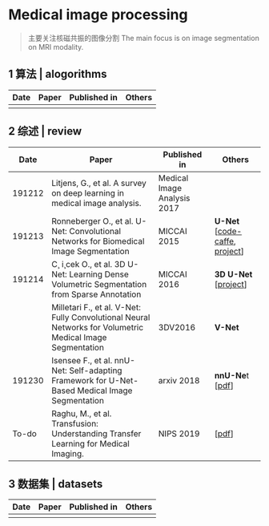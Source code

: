 # Medical image processing

> 主要关注核磁共振的图像分割
> The main focus is on image segmentation on MRI modality.

## 1 算法 | alogorithms

| Date | Paper | Published in | Others |
| ---- | ----- | ------------ | ------ |
|      |       |              |        |

## 2 综述 | review

| Date   | Paper                                                        | Published in                | Others                                                       |
| ------ | ------------------------------------------------------------ | --------------------------- | ------------------------------------------------------------ |
| 191212 | Litjens, G., et al. A survey on deep learning in medical image analysis. | Medical Image Analysis 2017 |                                                              |
| 191213 | Ronneberger O., et al. U-Net: Convolutional Networks for Biomedical Image Segmentation | MICCAI 2015  | **U-Net** [[code-caffe](http://lmb.informatik.uni-freiburg.de/people/ronneber/u-net), [project](https://lmb.informatik.uni-freiburg.de/resources/opensource/unet.en.html)] |
| 191214 | C¸ i¸cek O., et al. 3D U-Net: Learning Dense Volumetric Segmentation from Sparse Annotation | MICCAI 2016  | **3D U-Net** [[project](https://lmb.informatik.uni-freiburg.de/resources/opensource/unet.en.html)] |
|        | Milletari F., et al. V-Net: Fully Convolutional Neural Networks for Volumetric Medical Image Segmentation | 3DV2016      | **V-Net**                                                    |
| 191230 | Isensee F., et al. nnU-Net: Self-adapting Framework for U-Net-Based Medical Image Segmentation | arxiv 2018                  | **nnU-Ne**t [[pdf](https://arxiv.org/pdf/1809.10486.pdf)]    |
| To-do  | Raghu, M., et al. Transfusion: Understanding Transfer Learning for Medical Imaging. | NIPS 2019                   | [[pdf](https://papers.nips.cc/paper/8596-transfusion-understanding-transfer-learning-for-medical-imaging.pdf)] |

## 3 数据集 | datasets

| Date | Paper | Published in | Others |
| ---- | ----- | ------------ | ------ |
|      |       |              |        |



